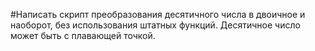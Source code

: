 #Написать скрипт преобразования десятичного числа в двоичное и наоборот, без использования штатных функций. Десятичное число может быть с плавающей точкой.
